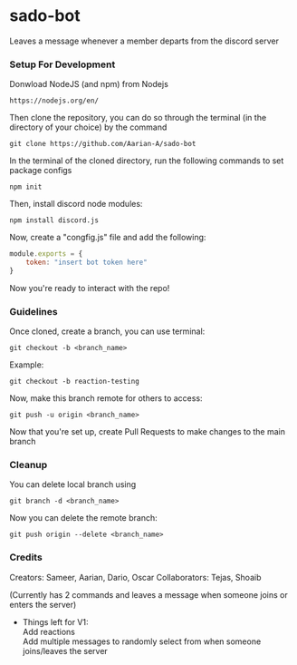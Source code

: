 # sado-bot
Leaves a message whenever a member departs from the discord server

### Setup For Development
Donwload NodeJS (and npm) from Nodejs
```
https://nodejs.org/en/
```
Then clone the repository,
you can do so through the terminal (in the directory of your choice) by the command 
```
git clone https://github.com/Aarian-A/sado-bot
```
In the terminal of the cloned directory,
run the following commands to set package configs
```
npm init
```
Then, install discord node modules:
```
npm install discord.js
```
Now, create a "congfig.js" file and add the following:
```js
module.exports = {
    token: "insert bot token here"
}
```
Now you're ready to interact with the repo!

### Guidelines
Once cloned, create a branch, you can use terminal:
```
git checkout -b <branch_name>
```
Example:
```
git checkout -b reaction-testing
```
Now, make this branch remote for others to access:
```
git push -u origin <branch_name>
```
Now that you're set up, create Pull Requests to make changes to the main branch

### Cleanup
You can delete local branch using 
```
git branch -d <branch_name>
```
Now you can delete the remote branch:
```
git push origin --delete <branch_name>
```

### Credits
Creators: Sameer, Aarian, Dario, Oscar
Collaborators: Tejas, Shoaib

(Currently has 2 commands and leaves a message when someone joins or enters the server)

- Things left for V1: <br>
  Add reactions <br>
Add multiple messages to randomly select from when someone joins/leaves the server
